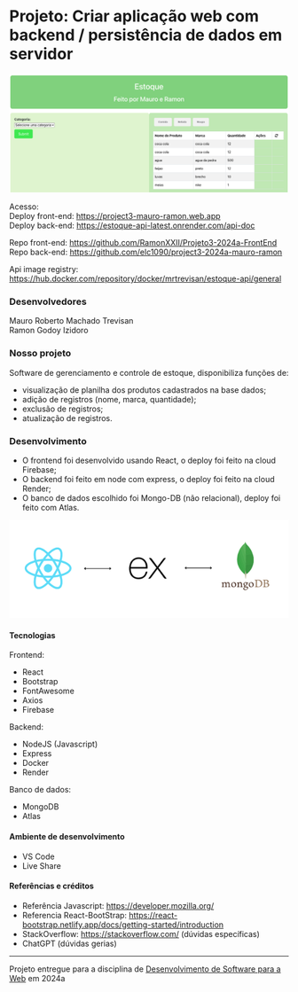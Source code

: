 # Projeto:  Criar aplicação web com backend / persistência de dados em servidor

![Screenshot do projeto](./image.png)

Acesso:  
Deploy front-end: https://project3-mauro-ramon.web.app  
Deploy back-end: https://estoque-api-latest.onrender.com/api-doc

Repo front-end: https://github.com/RamonXXII/Projeto3-2024a-FrontEnd  
Repo back-end: https://github.com/elc1090/project3-2024a-mauro-ramon

Api image registry: https://hub.docker.com/repository/docker/mrtrevisan/estoque-api/general

### Desenvolvedores
Mauro Roberto Machado Trevisan  
Ramon Godoy Izidoro

### Nosso projeto

Software de gerenciamento e controle de estoque, disponibiliza funções de:
 - visualização de planilha dos produtos cadastrados na base dados;
 - adição de registros (nome, marca, quantidade);
 - exclusão de registros;
 - atualização de registros.

### Desenvolvimento

- O frontend foi desenvolvido usando React, o deploy foi feito na cloud Firebase;  
- O backend foi feito em node com express, o deploy foi feito na cloud Render;  
- O banco de dados escolhido foi Mongo-DB (não relacional), deploy foi feito com Atlas.

![Arquitetura do projeto](./arch.png)

#### Tecnologias

Frontend:
- React
- Bootstrap
- FontAwesome
- Axios  
- Firebase

Backend:
- NodeJS (Javascript)
- Express
- Docker
- Render

Banco de dados:
- MongoDB
- Atlas

#### Ambiente de desenvolvimento

- VS Code
- Live Share

#### Referências e créditos

- Referência Javascript: https://developer.mozilla.org/
- Referencia React-BootStrap: https://react-bootstrap.netlify.app/docs/getting-started/introduction
- StackOverflow: https://stackoverflow.com/ (dúvidas específicas)
- ChatGPT (dúvidas gerias)
 

---
Projeto entregue para a disciplina de [Desenvolvimento de Software para a Web](http://github.com/andreainfufsm/elc1090-2024a) em 2024a